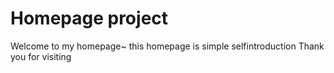 # Homepage project
Welcome to my homepage~
this homepage is simple selfintroduction
Thank you for visiting